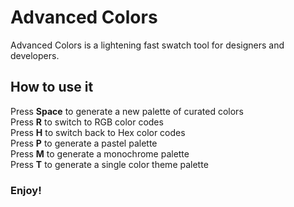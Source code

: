 # Advanced Colors

Advanced Colors is a lightening fast swatch tool for designers and developers. 

## How to use it

Press <strong>Space</strong> to generate a new palette of curated colors  
Press <strong>R</strong> to switch to RGB color codes  
Press <strong>H</strong> to switch back to Hex color codes  
Press <strong>P</strong> to generate a pastel palette  
Press <strong>M</strong> to generate a monochrome palette  
Press <strong>T</strong> to generate a single color theme palette  

### Enjoy!
